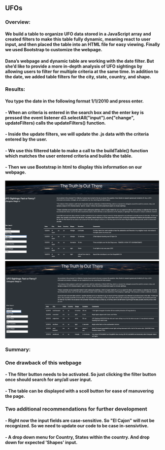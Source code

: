 ## UFOs
### Overview:

#### We build a table to organize UFO data stored in a JavaScript array and created filters to make this table fully dynamic, meaning react to user input, and then placed the table into an HTML file for easy viewing. Finally we used Bootstrap to customize the webpage. 

#### Dana’s webpage and dynamic table are working with the date filter. But she’d like to provide a more in-depth analysis of UFO sightings by allowing users to filter for multiple criteria at the same time. In addition to the date, we added table filters for the city, state, country, and shape.

### Results:

#### You type the date in the following format 1/1/2010 and press enter. 
#### - When an criteria is entered in the search box and the enter key is pressed the event listener d3.selectAll("input").on("change", updateFilters) calls the updateFilters() function.
#### - Inside the update filters, we will update the .js data with the criteria entered by the user.
#### - We use this filtered table to make a call to the buildTable() function which matches the user entered criteria and builds the table.
#### - Then we use Bootstrap in html to display this information on our webpage.

<img src = "Resources/UFO_1.png" width = 500)>

<img src = "Resources/UFO_2.png" width = 500)>

### Summary:
### One drawback of this webpage
#### - The filter button needs to be activated. So just clicking the filter button once should search for any/all user input.
#### - The table can be displayed with a scoll button for ease of manuvering the page.

### Two additional recommendations for further development
#### - Right now the input fields are case-sensitive. So "El Cajon" will not be recognized. So we need to update our code to be case in-sensivtive.
#### - A drop down menu for Country, States within the country. And drop down for expected 'Shapes' input.

